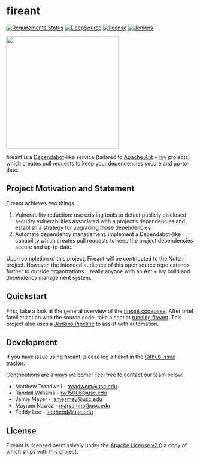 # fireant

[![Requirements Status](https://requires.io/enterprise/fireant-bot/fireant/requirements.svg?branch=main)](https://requires.io/enterprise/fireant-bot/fireant/requirements/?branch=main)
[![DeepSource](https://deepsource.io/gh/fireant-bot/fireant.svg/?label=active+issues&show_trend=true)](https://deepsource.io/gh/fireant-bot/fireant/?ref=repository-badge)
[![license](https://img.shields.io/github/license/fireant-bot/fireant.svg?maxAge=2592000)](http://www.apache.org/licenses/LICENSE-2.0)
[![Jenkins](https://img.shields.io/jenkins/s/https/ci-builds.apache.org/job/Nutch/job/nutch-fireant.svg?maxAge=3600)](https://ci-builds.apache.org/job/Nutch/job/nutch-fireant/)

<img src="https://www.freepnglogos.com/uploads/ant-png/funny-ant-thumbs-icon-transparent-png-svg-vector-29.png" width="300" />

fireant is a [Dependabot](https://dependabot.com/)-like service (tailored to [Apache Ant](https://ant.apache.org) + [Ivy](https://ant.apache.org/ivy) projects) which creates pull requests to keep your dependencies secure and up-to-date.

## Project Motivation and Statement

Fireant achieves two things
1. Vulnerability reduction: use existing tools to detect publicly disclosed security vulnerabilities associated with a project’s dependencies and establish a strategy for upgrading those dependencies.
2. Automate dependency management: implement a Dependabot-like capability which creates pull requests to keep the project dependencies secure and up-to-date.

Upon completion of this project, Fireant will be contributed to the Nutch project. However, the intended audience of this open source repo extends further to outside organizations... really anyone with an Ant + Ivy build and dependency management system.

## Quickstart

First, take a look at the general overview of the [fireant codebase](https://github.com/fireant-bot/fireant/wiki/Codebase). After brief familiarization with the source code, take a shot at [running fireant](https://github.com/fireant-bot/fireant/wiki/Running-Fireant). This project also uses a [Jenkins Pipeline](https://github.com/fireant-bot/fireant/wiki/Jenkins-Pipeline) to assist with automation.

## Development

If you have issue using fireant, please log a ticket in the [Github issue tracker](https://github.com/fireant-bot/fireant/issues).

Contributions are always welcome! Feel free to contact our team below. 
	
- Matthew Treadwell - treadwem@usc.edu
- Randall Williams - rw15006@usc.edu	
- Jamie Mayer - jamesmey@usc.edu
- Mayram Nawaz - maryamna@usc.edu
- Teddy Lee - leetheod@usc.edu

## License
Fireant is licensed permissively under the [Apache License v2.0](http://www.apache.org/licenses/LICENSE-2.0) a copy of which ships with this project.
